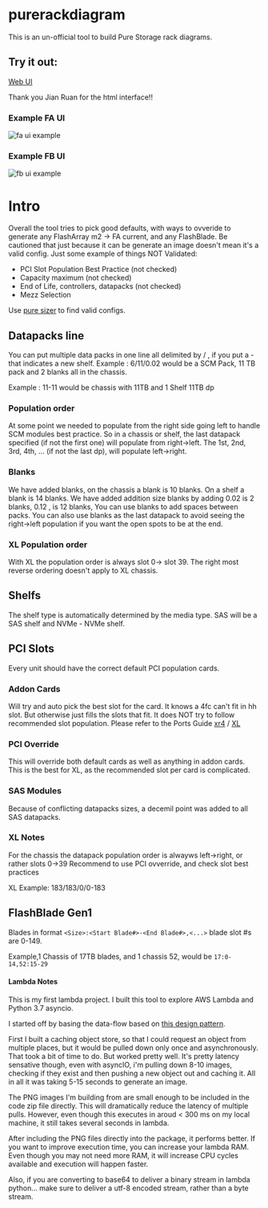 # purerackdiagram

This is an un-official tool to build Pure Storage rack diagrams.

## Try it out:

[Web UI](https://sile16.github.io/purerackdiagram/ui/)

Thank you Jian Ruan for the html interface!!

### Example FA UI

![fa ui example](https://raw.githubusercontent.com/sile16/purerackdiagram/master/ui/example_fa_ui.png)

### Example FB UI

![fb ui example](https://raw.githubusercontent.com/sile16/purerackdiagram/master/ui/example_fb_ui.png)

# Intro
Overall the tool tries to pick good defaults, with ways to ovveride to generate
any FlashArray m2 -> FA current, and any FlashBlade.  Be cautioned that just because it can be generate an image doesn't mean it's a valid config.  Just some example of things NOT Validated:

- PCI Slot Population Best Practice (not checked)
- Capacity maximum (not checked)
- End of Life, controllers, datapacks (not checked)
- Mezz Selection

Use [pure sizer](sizer.purestorage.com) to find valid configs.  

## Datapacks line

You can put multiple data packs in one line all delimited by / , if you put a - that indicates a new shelf.
Example : 6/11/0.02    would be a SCM Pack, 11 TB pack and 2 blanks all in the chassis.

Example : 11-11    would be chassis with 11TB and 1 Shelf 11TB dp

### Population order
At some point we needed to populate from the right side going left to handle SCM modules best practice.  So in a chassis or shelf, the last datapack specified (if not the first one) will populate from right->left.  The 1st, 2nd, 3rd, 4th, ... (if not the last dp), will populate left->right.

### Blanks
We have added blanks, on the chassis a blank is 10 blanks. On a shelf a blank is 14 blanks.  We have added addition size blanks
by adding 0.02 is 2 blanks, 0.12 , is 12 blanks,  You can use blanks to add spaces between packs.   You can also use blanks as the last datapack to avoid seeing the right->left population if you want the open spots to be at the end.

### XL Population order
With XL the population order is always slot 0-> slot 39.  The right most reverse ordering doesn't apply to XL chassis.


## Shelfs
The shelf type is automatically determined by the media type.  SAS will be a SAS shelf and NVMe - NVMe shelf.

## PCI Slots
Every unit should have the correct default PCI population cards.  

### Addon Cards
Will try and auto pick the best slot for the card.  It knows a 4fc can't fit in hh slot. 
But otherwise just fills the slots that fit.  It does NOT try to follow recommended slot
population.  Please refer to the Ports Guide [xr4](https://support.purestorage.com/FlashArray/FlashArray_Hardware/94_FlashArray_X/01_FlashArray_X_Product_Information/FlashArray%2F%2F%2F%2FXR4_Port_Usage_and_Definitions) / [XL](https://support.purestorage.com/FlashArray/FlashArray_Hardware/FlashArray%2F%2F%2F%2F_XL/FlashArray%2F%2F%2F%2FXL_Product_Information/FlashArray%2F%2F%2F%2FXL_Port_Usage_and_Definitions)

### PCI Override
This will override both default cards as well as anything in addon cards.  This is the best 
for XL, as the recommended slot per card is complicated. 



### SAS Modules
Because of conflicting datapacks sizes, a decemil point was added to all SAS datapacks.



### XL Notes
For the chassis the datapack population order is alwayws left->right, or rather slots 0->39
Recommend to use PCI ovverride, and check slot best practices

XL Example: 183/183/0/0-183


## FlashBlade Gen1
Blades in format ```<Size>:<Start Blade#>-<End Blade#>,<...>``` 
blade slot #s are 0-149. 

Example,1 Chassis of 17TB blades, and 1 chassis  52, would be 
```17:0-14,52:15-29```


#### Lambda Notes

This is my first lambda project.  I built this tool to explore AWS Lambda and Python 3.7 asyncio.

I started off by basing the data-flow based on [this design pattern](https://aws.amazon.com/blogs/compute/resize-images-on-the-fly-with-amazon-s3-aws-lambda-and-amazon-api-gateway/).


First I built a caching object store, so that I could request an object from multiple places, but it would be pulled down only once and asynchronously.  That took a bit of time to do.  But worked pretty well.  It's pretty latency sensative though, even with asyncIO, i'm pulling down 8-10 images, checking if they exist and then pushing a new object out and caching it.  All in all it was taking 5-15 seconds to generate an image.

The PNG images I'm building from are small enough to be included in the code zip file directly.  This will dramatically reduce the latency of multiple pulls.  However, even though this executes in aroud < 300 ms on my local machine, it still takes several seconds in lambda.  

After including the PNG files directly into the package, it performs better.  If you want to improve execution time, you can increase your lambda RAM.  Even though you may not need more RAM, it will increase CPU cycles available and execution will happen faster.

Also, if you are converting to base64 to deliver a binary stream in lambda python... make sure to deliver a utf-8 encoded stream, rather than a byte stream.  




